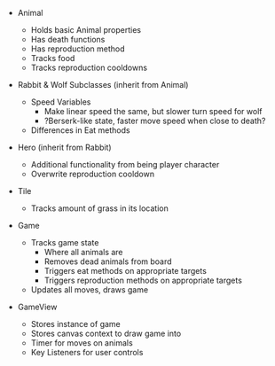 * Animal
  - Holds basic Animal properties
  - Has death functions
  - Has reproduction method
  - Tracks food
  - Tracks reproduction cooldowns

* Rabbit & Wolf Subclasses (inherit from Animal)
  - Speed Variables
    - Make linear speed the same, but slower turn speed for wolf
    - ?Berserk-like state, faster move speed when close to death?
  - Differences in Eat methods

* Hero (inherit from Rabbit)
  - Additional functionality from being player character
  - Overwrite reproduction cooldown

* Tile
  - Tracks amount of grass in its location

* Game
  - Tracks game state
    - Where all animals are
    - Removes dead animals from board
    - Triggers eat methods on appropriate targets
    - Triggers reproduction methods on appropriate targets
  - Updates all moves, draws game

* GameView
  - Stores instance of game
  - Stores canvas context to draw game into
  - Timer for moves on animals
  - Key Listeners for user controls
